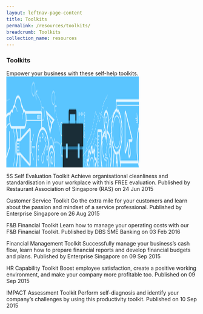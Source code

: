 ```yaml
---
layout: leftnav-page-content
title: Toolkits
permalink: /resources/toolkits/
breadcrumb: Toolkits
collection_name: resources
---
```

<h3>Toolkits</h3>

<p>Empower your business with these self-help toolkits.
 
 <img src="/images/smart.png" align="center" style="width:350px;height:240px;">
 
5S Self Evaluation Toolkit
Achieve organisational cleanliness and standardisation in your workplace with this FREE evaluation.
Published by Restaurant Association of Singapore (RAS) on 24 Jun 2015

Customer Service Toolkit
Go the extra mile for your customers and learn about the passion and mindset of a service professional.
Published by Enterprise Singapore on 26 Aug 2015

F&B Financial Toolkit
Learn how to manage your operating costs with our F&B Financial Toolkit.
Published by DBS SME Banking on 03 Feb 2016

Financial Management Toolkit
Successfully manage your business’s cash flow, learn how to prepare financial reports and develop financial budgets and plans.
Published by Enterprise Singapore on 09 Sep 2015

HR Capability Toolkit
Boost employee satisfaction, create a positive working environment, and make your company more profitable too.
Published on 09 Sep 2015

IMPACT Assessment Toolkit
Perform self-diagnosis and identify your company’s challenges by using this productivity toolkit.
Published on 10 Sep 2015</p>
